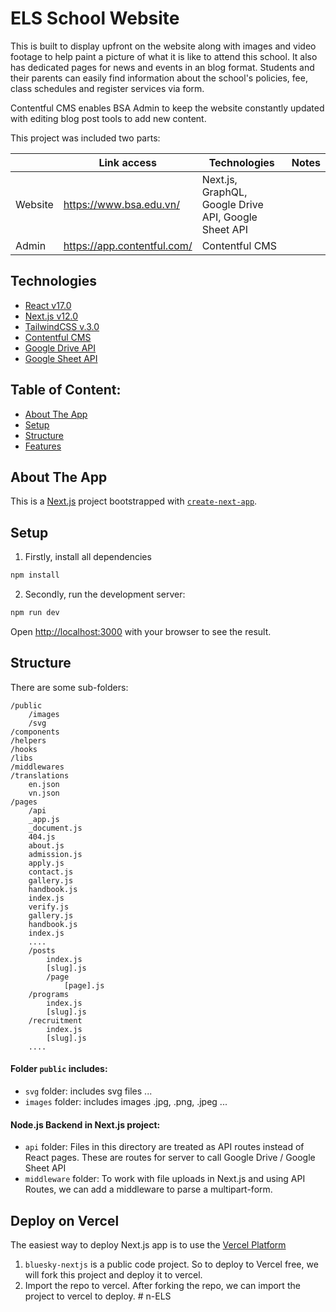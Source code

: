 # ELS School Website

This is built to display upfront on the website along with images and video footage to help paint a picture of what it is like to attend this school. It also has dedicated pages for news and events in an blog format. Students and their parents can easily find information about the school's policies, fee, class schedules and register services via form.

Contentful CMS enables BSA Admin to keep the website constantly updated with editing blog post tools to add new content.

This project was included two parts:

|         | Link access                 | Technologies                                         | Notes |
| ------- | --------------------------- | ---------------------------------------------------- | ----- |
| Website | https://www.bsa.edu.vn/     | Next.js, GraphQL, Google Drive API, Google Sheet API |       |
| Admin   | https://app.contentful.com/ | Contentful CMS                                       |       |

## Technologies

- [React v17.0](https://reactjs.org/)
- [Next.js v12.0](https://nextjs.org/)
- [TailwindCSS v.3.0](https://tailwindcss.com/)
- [Contentful CMS](https://www.contentful.com/)
- [Google Drive API](https://developers.google.com/drive)
- [Google Sheet API](https://developers.google.com/sheets/api)

## Table of Content:

- [About The App](#about-the-app)
- [Setup](#setup)
- [Structure](#structure)
- [Features](#features)

## About The App

This is a [Next.js](https://nextjs.org/) project bootstrapped with [`create-next-app`](https://github.com/vercel/next.js/tree/canary/packages/create-next-app).

## Setup

1. Firstly, install all dependencies

```bash
npm install
```

2. Secondly, run the development server:

```bash
npm run dev
```

Open [http://localhost:3000](http://localhost:3000) with your browser to see the result.

## Structure

There are some sub-folders:

```
/public
    /images
    /svg
/components
/helpers
/hooks
/libs
/middlewares
/translations
    en.json
    vn.json
/pages
    /api
    _app.js
    _document.js
    404.js
    about.js
    admission.js
    apply.js
    contact.js
    gallery.js
    handbook.js
    index.js
    verify.js
    gallery.js
    handbook.js
    index.js
    ....
    /posts
        index.js
        [slug].js
        /page
            [page].js
    /programs
        index.js
        [slug].js
    /recruitment
        index.js
        [slug].js
    ....
```

#### Folder `public` includes:

- `svg` folder: includes svg files ...
- `images` folder: includes images .jpg, .png, .jpeg ...

#### Node.js Backend in Next.js project:

- `api` folder: Files in this directory are treated as API routes instead of React pages. These are routes for server to call Google Drive / Google Sheet API
- `middleware` folder: To work with file uploads in Next.js and using API Routes, we can add a middleware to parse a multipart-form.

## Deploy on Vercel

The easiest way to deploy Next.js app is to use the [Vercel Platform](https://vercel.com/new?utm_medium=default-template&filter=next.js&utm_source=create-next-app&utm_campaign=create-next-app-readme)

1. `bluesky-nextjs` is a public code project. So to deploy to Vercel free, we will fork this project and deploy it to vercel.
2. Import the repo to vercel. After forking the repo, we can import the project to vercel to deploy.
#   n - E L S  
 